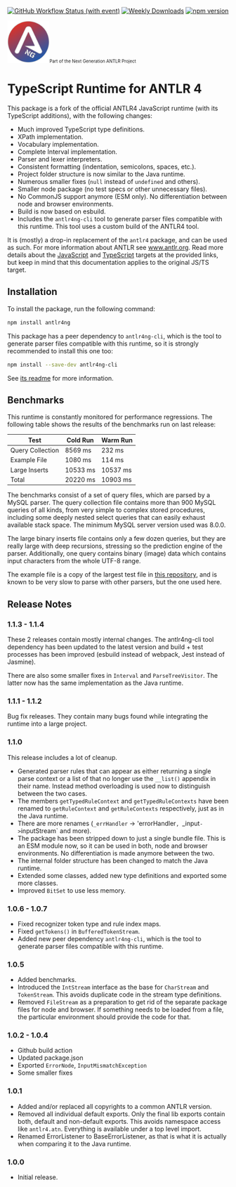 [![GitHub Workflow Status (with event)](https://img.shields.io/github/actions/workflow/status/mike-lischke/antlr4ng/nodejs.yml?style=for-the-badge&logo=github)](https://github.com/mike-lischke/antlr4ng/actions/workflows/nodejs.yml)
[![Weekly Downloads](https://img.shields.io/npm/dw/antlr4ng?style=for-the-badge&color=blue)](https://www.npmjs.com/package/antlr4ng)
[![npm version](https://img.shields.io/npm/v/antlr4ng?style=for-the-badge&color=yellow)](https://www.npmjs.com/package/antlr4ng)

<img src="https://raw.githubusercontent.com/mike-lischke/mike-lischke/master/images/ANTLRng.png" title="ANTLR Next Generation" alt="ANTLRng" width="96" height="96"/><label style="font-size: 70%">Part of the Next Generation ANTLR Project</label>

# TypeScript Runtime for ANTLR 4

This package is a fork of the official ANTLR4 JavaScript runtime (with its TypeScript additions), with the following changes:

- Much improved TypeScript type definitions.
- XPath implementation.
- Vocabulary implementation.
- Complete Interval implementation.
- Parser and lexer interpreters.
- Consistent formatting (indentation, semicolons, spaces, etc.).
- Project folder structure is now similar to the Java runtime.
- Numerous smaller fixes (`null` instead of `undefined` and others).
- Smaller node package (no test specs or other unnecessary files).
- No CommonJS support anymore (ESM only). No differentiation between node and browser environments.
- Build is now based on esbuild.
- Includes the `antlr4ng-cli` tool to generate parser files compatible with this runtime. This tool uses a custom build of the ANTLR4 tool.

It is (mostly) a drop-in replacement of the `antlr4` package, and can be used as such. For more information about ANTLR see www.antlr.org. Read more details about the [JavaScript](https://github.com/antlr/antlr4/blob/master/doc/javascript-target.md) and [TypeScript](https://github.com/antlr/antlr4/blob/master/doc/typescript-target.md) targets at the provided links, but keep in mind that this documentation applies to the original JS/TS target.

## Installation

To install the package, run the following command:

```bash
npm install antlr4ng
```

This package has a peer dependency to `antlr4ng-cli`, which is the tool to generate parser files compatible with this runtime, so it is strongly recommended to install this one too:

```bash
npm install --save-dev antlr4ng-cli
```
See [its readme](./cli/ReadMe.md) for more information.

## Benchmarks

This runtime is constantly monitored for performance regressions. The following table shows the results of the benchmarks run on last release:

| Test | Cold Run | Warm Run|
| ---- | -------- | ------- |
| Query Collection| 8569 ms | 232 ms |
| Example File | 1080 ms | 114 ms |
| Large Inserts | 10533 ms | 10537 ms |
| Total | 20220 ms | 10903 ms |

The benchmarks consist of a set of query files, which are parsed by a MySQL parser. The query collection file contains more than 900 MySQL queries of all kinds, from very simple to complex stored procedures, including some deeply nested select queries that can easily exhaust available stack space. The minimum MySQL server version used was 8.0.0.

The large binary inserts file contains only a few dozen queries, but they are really large with deep recursions, stressing so the prediction engine of the parser. Additionally, one query contains binary (image) data which contains input characters from the whole UTF-8 range.

The example file is a copy of the largest test file in [this repository](https://github.com/antlr/grammars-v4/tree/master/sql/mysql/Positive-Technologies/examples), and is known to be very slow to parse with other parsers, but the one used here.

## Release Notes

### 1.1.3 - 1.1.4

These 2 releases contain mostly internal changes. The antlr4ng-cli tool dependency has been updated to the latest version and build + test processes has been improved (esbuild instead of webpack, Jest instead of Jasmine).

There are also some smaller fixes in `Interval` and `ParseTreeVisitor`. The latter now has the same implementation as the Java runtime.

### 1.1.1 - 1.1.2

Bug fix releases. They contain many bugs found while integrating the runtime into a large project.

### 1.1.0

This release includes a lot of cleanup.

- Generated parser rules that can appear as either returning a single parse context or a list of that no longer use the `__list()` appendix in their name. Instead method overloading is used now to distinguish between the two cases.
- The members `getTypedRuleContext` and `getTypedRuleContexts` have been renamed to `getRuleContext` and `getRuleContexts` respectively, just as in the Java runtime.
- There are more renames (`_errHandler` -> 'errorHandler`, `_input` -> `inputStream` and more).
- The package has been stripped down to just a single bundle file. This is an ESM module now, so it can be used in both, node and browser environments. No differentiation is made anymore between the two.
- The internal folder structure has been changed to match the Java runtime.
- Extended some classes, added new type definitions and exported some more classes.
- Improved `BitSet` to use less memory.

### 1.0.6 - 1.0.7

- Fixed recognizer token type and rule index maps.
- Fixed `getTokens()` in `BufferedTokenStream`.
- Added new peer dependency `antlr4ng-cli`, which is the tool to generate parser files compatible with this runtime.

### 1.0.5

- Added benchmarks.
- Introduced the `IntStream` interface as the base for `CharStream` and `TokenStream`. This avoids duplicate code in the stream type definitions.
- Removed `FileStream` as a preparation to get rid of the separate package files for node and browser. If something needs to be loaded from a file, the particular environment should provide the code for that.

### 1.0.2 - 1.0.4

- Github build action
- Updated package.json
- Exported `ErrorNode`, `InputMismatchException`
- Some smaller fixes

### 1.0.1

- Added and/or replaced all copyrights to a common ANTLR version.
- Removed all individual default exports. Only the final lib exports contain both, default and non-default exports. This avoids namespace access like `antlr4.atn`. Everything is available under a top level import.
- Renamed ErrorListener to BaseErrorListener, as that is what it is actually when comparing it to the Java runtime.

### 1.0.0

- Initial release.
